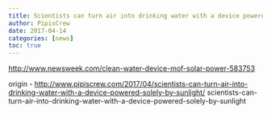 ```yaml
---
title: Scientists can turn air into drinking water with a device powered solely by sunlight
author: PipisCrew
date: 2017-04-14
categories: [news]
toc: true
---
```


http://www.newsweek.com/clean-water-device-mof-solar-power-583753

origin - http://www.pipiscrew.com/2017/04/scientists-can-turn-air-into-drinking-water-with-a-device-powered-solely-by-sunlight/ scientists-can-turn-air-into-drinking-water-with-a-device-powered-solely-by-sunlight